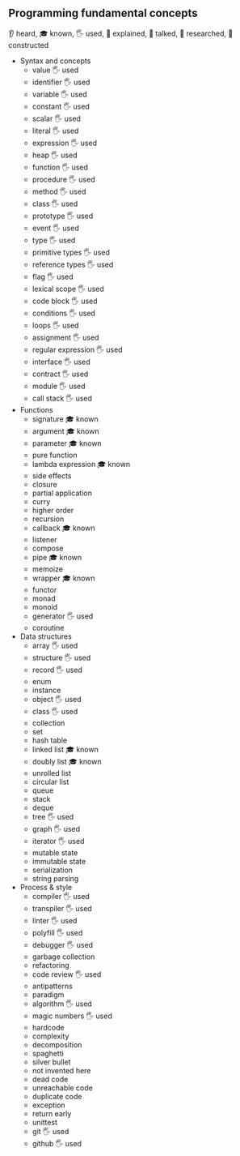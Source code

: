 ## Programming fundamental concepts
 👂 heard, 🎓 known, 🖐️ used, 🙋 explained, 📢 talked, 🔬 researched, 🚀 constructed
- Syntax and concepts
  - value 🖐️ used
  - identifier 🖐️ used
  - variable 🖐️ used
  - constant 🖐️ used
  - scalar 🖐️ used
  - literal 🖐️ used
  - expression 🖐️ used
  - heap 🖐️ used
  - function 🖐️ used
  - procedure 🖐️ used
  - method 🖐️ used
  - class 🖐️ used
  - prototype 🖐️ used
  - event 🖐️ used
  - type 🖐️ used
  - primitive types 🖐️ used
  - reference types 🖐️ used
  - flag 🖐️ used
  - lexical scope 🖐️ used
  - code block 🖐️ used
  - conditions 🖐️ used
  - loops 🖐️ used
  - assignment 🖐️ used
  - regular expression 🖐️ used
  - interface 🖐️ used
  - contract 🖐️ used
  - module 🖐️ used
  - call stack 🖐️ used
- Functions
  - signature 🎓 known
  - argument 🎓 known
  - parameter 🎓 known
  - pure function
  - lambda expression 🎓 known
  - side effects
  - closure
  - partial application
  - curry
  - higher order
  - recursion
  - callback 🎓 known
  - listener
  - compose
  - pipe 🎓 known
  - memoize
  - wrapper 🎓 known
  - functor
  - monad
  - monoid
  - generator 🖐️ used
  - coroutine
- Data structures
  - array 🖐️ used
  - structure 🖐️ used
  - record 🖐️ used
  - enum
  - instance
  - object 🖐️ used
  - class 🖐️ used
  - collection
  - set
  - hash table
  - linked list 🎓 known
  - doubly list 🎓 known
  - unrolled list
  - circular list
  - queue
  - stack
  - deque
  - tree 🖐️ used
  - graph 🖐️ used
  - iterator 🖐️ used
  - mutable state
  - immutable state
  - serialization
  - string parsing
- Process & style
  - compiler 🖐️ used
  - transpiler 🖐️ used
  - linter 🖐️ used
  - polyfill 🖐️ used
  - debugger 🖐️ used
  - garbage collection
  - refactoring
  - code review 🖐️ used
  - antipatterns
  - paradigm
  - algorithm 🖐️ used
  - magic numbers 🖐️ used
  - hardcode
  - complexity
  - decomposition
  - spaghetti
  - silver bullet
  - not invented here
  - dead code
  - unreachable code
  - duplicate code
  - exception
  - return early
  - unittest
  - git 🖐️ used
  - github 🖐️ used
